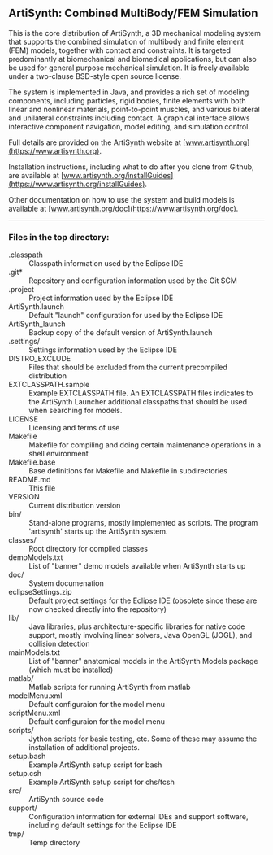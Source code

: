 ArtiSynth: Combined MultiBody/FEM Simulation
--------------------------------------------

This is the core distribution of ArtiSynth, a 3D mechanical modeling
system that supports the combined simulation of multibody and finite
element (FEM) models, together with contact and constraints.  It is
targeted predominantly at biomechanical and biomedical applications,
but can also be used for general purpose mechanical simulation. It is
freely available under a two-clause BSD-style open source license.

The system is implemented in Java, and provides a rich set of modeling
components, including particles, rigid bodies, finite elements with
both linear and nonlinear materials, point-to-point muscles, and
various bilateral and unilateral constraints including contact. A
graphical interface allows interactive component navigation, model
editing, and simulation control.

Full details are provided on the ArtiSynth website at
[www.artisynth.org](https://www.artisynth.org).

Installation instructions, including what to do after
you clone from Github, are available at
[www.artisynth.org/installGuides](https://www.artisynth.org/installGuides).

Other documentation on how to use the system and build models is
available at [www.artisynth.org/doc](https://www.artisynth.org/doc).

--------------------------------------------------------------------

### Files in the top directory:

<dl>

<dt>.classpath</dt>
<dd>Classpath information used by the Eclipse IDE</dd>

<dt>.git*</dt>
<dd>Repository and configuration information used by the Git SCM</dd>

<dt>.project</dt>
<dd>Project information used by the Eclipse IDE</dd>

<dt>ArtiSynth.launch</dt>
<dd>Default "launch" configuration for used by the Eclipse IDE</dd>

<dt>ArtiSynth_launch</dt>
<dd>Backup copy of the default version of ArtiSynth.launch</dd>

<dt>.settings/</dt>
<dd>Settings information used by the Eclipse IDE</dd>

<dt>DISTRO_EXCLUDE</dt>
<dd>Files that should be excluded from the current precompiled distribution</dd>

<dt>EXTCLASSPATH.sample</dt>
<dd>Example EXTCLASSPATH file. An EXTCLASSPATH files indicates to the
ArtiSynth Launcher additional classpaths that should be used when
searching for models.</dd>

<dt>LICENSE</dt>
<dd>Licensing and terms of use</dd>

<dt>Makefile</dt>
<dd>Makefile for compiling and doing certain maintenance operations in
a shell environment</dd>

<dt>Makefile.base</dt>
<dd>Base definitions for Makefile and Makefile in subdirectories</dd>

<dt>README.md</dt>
<dd>This file</dd>

<dt>VERSION</dt>
<dd>Current distribution version</dd>

<dt>bin/</dt>
<dd>Stand-alone programs, mostly implemented as scripts.
The program 'artisynth' starts up the ArtiSynth system.</dd>

<dt>classes/</dt>
<dd>Root directory for compiled classes</dd>

<dt>demoModels.txt</dt>
<dd>List of "banner" demo models available when ArtiSynth starts up</dd>

<dt>doc/</dt>
<dd>System documenation</dd>

<dt>eclipseSettings.zip</dt>
<dd>Default project settings for the Eclipse IDE (obsolete since these
are now checked directly into the repository)</dd>

<dt>lib/</dt>
<dd>Java libraries, plus architecture-specific libraries for native
code support, mostly involving linear solvers, Java OpenGL (JOGL), and
collision detection</dd>

<dt>mainModels.txt</dt>
<dd>List of "banner" anatomical models in the ArtiSynth Models package
(which must be installed)</dd>

<dt>matlab/</dt>
<dd>Matlab scripts for running ArtiSynth from matlab</dd>

<dt>modelMenu.xml</dt>
<dd>Default configuraion for the model menu</dd>
    
<dt>scriptMenu.xml</dt>
<dd>Default configuraion for the model menu</dd>
    
<dt>scripts/</dt>
<dd>Jython scripts for basic testing, etc. Some of these may assume
the installation of additional projects.</dd>

<dt>setup.bash</dt>
<dd>Example ArtiSynth setup script for bash</dd>

<dt>setup.csh</dt>
<dd>Example ArtiSynth setup script for chs/tcsh</dd>

<dt>src/</dt>
<dd>ArtiSynth source code</dd>

<dt>support/</dt>
<dd>Configuration information for external IDEs and support software,
including default settings for the Eclipse IDE</dd>

<dt>tmp/</dt>
<dd>Temp directory</dd>

</dl>
